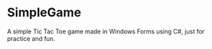 # SimpleGame

A simple Tic Tac Toe game made in Windows Forms using C#, just for practice and fun. 
